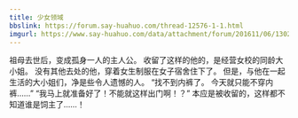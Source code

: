 ```yaml
---
title: 少女领域
bbslink: https://forum.say-huahuo.com/thread-12576-1-1.html
imgurl: https://www.say-huahuo.com/data/attachment/forum/201611/06/130231vj15hhyp153pkzyz.jpg
---
```


祖母去世后，变成孤身一人的主人公。
收留了这样的他的，是经营女校的同龄大小姐。
没有其他去处的他，穿着女生制服在女子宿舍住下了。
但是，与他在一起生活的大小姐们，净是些令人遗憾的人。
“找不到内裤了。  今天就只能不穿内裤……”
“我马上就准备好了！不能就这样出门啊！？”
本应是被收留的，这样都不知道谁是饲主了……！<!--more-->
